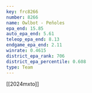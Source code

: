 ```yaml
---
key: frc8266
number: 8266
name: Owlbot - Peñoles
epa_end: 15.85
auto_epa_end: 5.61
teleop_epa_end: 8.13
endgame_epa_end: 2.11
winrate: 0.4615
district_epa_rank: 706
district_epa_percentile: 0.608
type: Team
---
```

[[2024mxto]]
